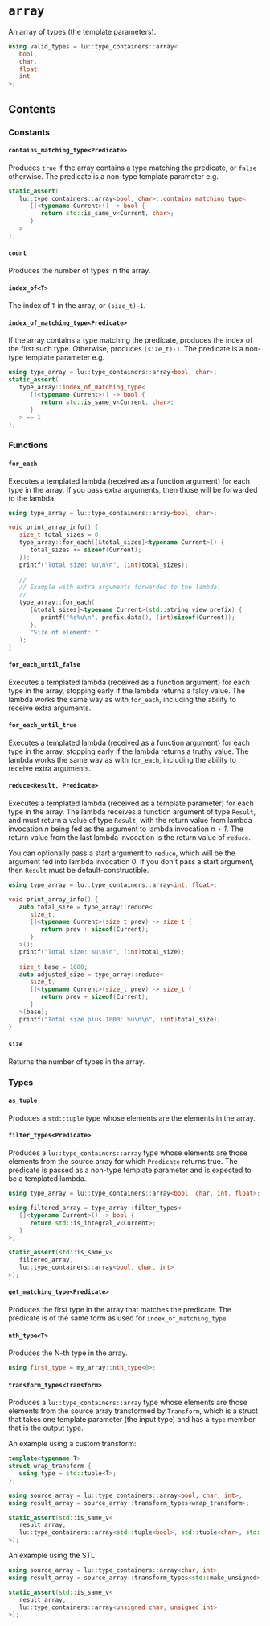 
# `array`

An array of types (the template parameters).

```c++
using valid_types = lu::type_containers::array<
   bool,
   char,
   float,
   int
>;
```

## Contents

### Constants

#### `contains_matching_type<Predicate>`

Produces `true` if the array contains a type matching the predicate, or `false` otherwise. The predicate is a non-type template parameter e.g.

```c++
static_assert(
   lu::type_containers::array<bool, char>::contains_matching_type<
      []<typename Current>() -> bool {
         return std::is_same_v<Current, char>;
      }
   >
);
```

#### `count`

Produces the number of types in the array.

#### `index_of<T>`

The index of `T` in the array, or `(size_t)-1`.

#### `index_of_matching_type<Predicate>`

If the array contains a type matching the predicate, produces the index of the first such type. Otherwise, produces `(size_t)-1`. The predicate is a non-type template parameter e.g.

```c++
using type_array = lu::type_containers::array<bool, char>;
static_assert(
   type_array::index_of_matching_type<
      []<typename Current>() -> bool {
         return std::is_same_v<Current, char>;
      }
   > == 1
);
```

### Functions

#### `for_each`

Executes a templated lambda (received as a function argument) for each type in the array. If you pass extra arguments, then those will be forwarded to the lambda.

```c++
using type_array = lu::type_containers::array<bool, char>;

void print_array_info() {
   size_t total_sizes = 0;
   type_array::for_each([&total_sizes]<typename Current>() {
      total_sizes += sizeof(Current);
   });
   printf("Total size: %u\n\n", (int)total_sizes);
   
   //
   // Example with extra arguments forwarded to the lambda:
   //
   type_array::for_each(
      [&total_sizes]<typename Current>(std::string_view prefix) {
         printf("%s%u\n", prefix.data(), (int)sizeof(Current));
      },
      "Size of element: "
   );
}
```

#### `for_each_until_false`

Executes a templated lambda (received as a function argument) for each type in the array, stopping early if the lambda returns a falsy value. The lambda works the same way as with `for_each`, including the ability to receive extra arguments.

#### `for_each_until_true`

Executes a templated lambda (received as a function argument) for each type in the array, stopping early if the lambda returns a truthy value. The lambda works the same way as with `for_each`, including the ability to receive extra arguments.

#### `reduce<Result, Predicate>`

Executes a templated lambda (received as a template parameter) for each type in the array. The lambda receives a function argument of type `Result`, and must return a value of type `Result`, with the return value from lambda invocation *n* being fed as the argument to lambda invocation *n + 1*. The return value from the last lambda invocation is the return value of `reduce`.

You can optionally pass a start argument to `reduce`, which will be the argument fed into lambda invocation 0. If you don't pass a start argument, then `Result` must be default-constructible.

```c++
using type_array = lu::type_containers::array<int, float>;

void print_array_info() {
   auto total_size = type_array::reduce<
      size_t,
      []<typename Current>(size_t prev) -> size_t {
         return prev + sizeof(Current);
      }
   >();
   printf("Total size: %u\n\n", (int)total_size);
   
   size_t base = 1000;
   auto adjusted_size = type_array::reduce<
      size_t,
      []<typename Current>(size_t prev) -> size_t {
         return prev + sizeof(Current);
      }
   >(base);
   printf("Total size plus 1000: %u\n\n", (int)total_size);
}
```

#### `size`

Returns the number of types in the array.

### Types

#### `as_tuple`

Produces a `std::tuple` type whose elements are the elements in the array.

#### `filter_types<Predicate>`

Produces a `lu::type_containers::array` type whose elements are those elements from the source array for which `Predicate` returns true. The predicate is passed as a non-type template parameter and is expected to be a templated lambda.

```c++
using type_array = lu::type_containers::array<bool, char, int, float>;

using filtered_array = type_array::filter_types<
   []<typename Current>() -> bool {
      return std::is_integral_v<Current>;
   }
>;

static_assert(std::is_same_v<
   filtered_array,
   lu::type_containers::array<bool, char, int>
>);
```

#### `get_matching_type<Predicate>`

Produces the first type in the array that matches the predicate. The predicate is of the same form as used for `index_of_matching_type`.

#### `nth_type<T>`

Produces the N-th type in the array.

```c++
using first_type = my_array::nth_type<0>;
```

#### `transform_types<Transform>`

Produces a `lu::type_containers::array` type whose elements are those elements from the source array transformed by `Transform`, which is a struct that takes one template parameter (the input type) and has a `type` member that is the output type.

An example using a custom transform:

```c++
template<typename T>
struct wrap_transform {
   using type = std::tuple<T>;
};

using source_array = lu::type_containers::array<bool, char, int>;
using result_array = source_array::transform_types<wrap_transform>;

static_assert(std::is_same_v<
   result_array,
   lu::type_containers::array<std::tuple<bool>, std::tuple<char>, std::tuple<int>>
>);
```

An example using the STL:

```c++
using source_array = lu::type_containers::array<char, int>;
using result_array = source_array::transform_types<std::make_unsigned>;

static_assert(std::is_same_v<
   result_array,
   lu::type_containers::array<unsigned char, unsigned int>
>);
```

